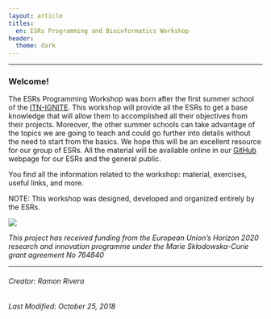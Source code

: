 ```yaml
---
layout: article
titles: 
  en: ESRs Programming and Bioinformatics Workshop
header:
  theme: dark   
---
```

---    

### Welcome!
The ESRs Programming Workshop was born after the first summer school of the [ITN-IGNITE](http://www.itn-ignite.eu/). This workshop will provide all the ESRs to get a base knowledge that will allow them to accomplished all their objectives from their projects. Moreover, the other summer schools can take advantage of the topics we are going to teach and could go further into details without the need to start from the basics. We hope this will be an excellent resource for our group of ESRs. All the material will be available online in our [GitHub](https://itn-ignite.github.io/ESRs-Programming-and-Bioinformatics-Workshop/about.html) webpage for our ESRs and the general public.  
 
You find all the information related to the workshop: material, exercises, useful links, and more.

NOTE: This workshop was designed, developed and organized entirely by the ESRs.       

 ![](https://i.imgur.com/KMVYY8O.png)   
 
  
 
*This project has received funding from the European Union’s Horizon 2020 research and innovation programme under the Marie Skłodowska-Curie grant agreement No 764840*   

---   
   

###### Creator: Ramon Rivera    
###### Last Modified: October 25, 2018    
